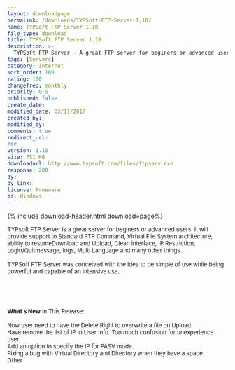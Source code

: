 ```yaml
---
layout: downloadpage
permalink: /downloads/TYPSoft-FTP-Server-1,10/
name: TYPSoft FTP Server 1.10
file_type: download
title: TYPSoft FTP Server 1.10
description: >-
  TYPSoft FTP Server - A great FTP server for beginers or advanced users
tags: [Servers]
category: Internet
sort_order: 100
rating: 100
changefreq: monthly
priority: 0.5
published: false
create_date:
modified_date: 03/11/2017
created_by:
modified_by:
comments: true
redirect_url:
###
version: 1.10
size: 751 KB
downloadurl: http://www.typsoft.com/files/ftpserv.exe
response: 200
by:
by_link:
license: Freeware
os: Windows
---
```


{% include download-header.html download=page%}

<p style="fix-download-text !important">
<p><font size="2"><p>TYPsoft FTP Server is a great server for beginers or advanced users. It will provide support to Standard FTP Command, Virtual File System architecture, ability to resumeDownload and Upload, Clean interface, IP Restriction, Login/Quitmessage, logs, Multi Language and many other things. <br />
<br />
TYPSoft FTP Server was conceived with the idea to be simple of use while being powerful and capable of an intensive use.</p>
<!-- google_ad_section_end -->
<p>&#160;</p>
<div class="celltext_big"><br />
<br />
<strong>What s New</strong> in This Release:<br />
<br />
Now user need to have the Delete Right to overwrite a file on Upload.<br />
Have remove the list of IP in User Info. Too much confusion for unexperience user.<br />
Add an option to specify the IP for PASV mode.<br />
Fixing a bug with Virtual Directory and Directory when they have a space.<br />
Other</div></p></p>
